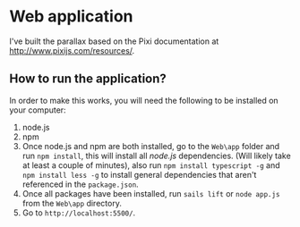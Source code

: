 # Web application
I've built the parallax based on the Pixi documentation at http://www.pixijs.com/resources/.

## How to run the application?
In order to make this works, you will need the following to be installed on your computer:

1. node.js
2. npm
3. Once node.js and npm are both installed, go to the `Web\app` folder and run `npm install`,
    this will install all *node.js* dependencies. (Will likely take at least a couple of minutes),
    also run `npm install typescript -g`
    and `npm install less -g` to install general dependencies that aren't referenced in the `package.json`.
4. Once all packages have been installed, run `sails lift` or `node app.js` from the `Web\app` directory.
5. Go to `http://localhost:5500/`.
